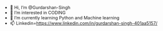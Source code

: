 - 👋 Hi, I’m @Gurdarshan-Singh
- 👀 I’m interested in CODING
- 🌱 I’m currently learning Python and Machine learning
- 📫 Linkedin=https://www.linkedin.com/in/gurdarshan-singh-401aa5157/

<!---
Gurdarshan-Singh/Gurdarshan-Singh is a ✨ special ✨ repository because its `README.md` (this file) appears on your GitHub profile.
You can click the Preview link to take a look at your changes.
--->
